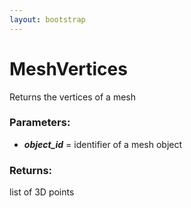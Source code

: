 ```yaml
---
layout: bootstrap
---
```


# MeshVertices

Returns the vertices of a mesh
        

### Parameters:

- ***object_id*** = identifier of a mesh object
        

### Returns:


list of 3D points
        
